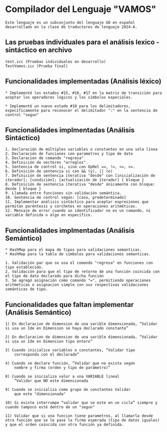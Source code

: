 # Compilador del Lenguaje "VAMOS"

    Este lenguaje es un subconjunto del lenguaje GO en español desarrollado en la clase de traductores de lenguaje 2024-A.

## Las pruebas individuales para el análisis lexico - sintáctico en archivo

    test.icc (Pruebas individuales en desarrollo)
    TestVamos.icc (Prueba final)

## Funcionalidades implementadas (Análisis léxico)

    * Implementé los estados #15, #16, #17 en la matriz de transición para aceptar los operadores lógicos y los símbolos especiales.

    * Implementé un nuevo estado #18 para los delimitadores, específicamente para reconocer el delimitador ":" en la sentencia de control "segun"

## Funcionalidades implmentadas (Análisis Sintáctico)

    1. Declaración de múltiples variables o constantes en una sola línea
    2. Declaración de funciones con parametros y tipo de dato
    3. Declaracion de comando "regresa"
    4. Definición de vectores "arreglos".
    5. Sentencia de control si, sino con OpRel ==, !=, <=, >=. 
    6. Definición de sentencia si con && (y), || (o)
    7. Definición de sentencia iterativa "desde" con [inicialización de iterador]; [condición]; [actualización de iterador] { bloque }   
    8. Definición de sentencia iterativa "desde" únicamente con bloque: desde { bloque }
    9. Llamada entre funciones sin validación semántica.
    10. Sentencia de control según: [caso, predeterminado] 
    11. Implementar análisis sintáctico para aceptar expresiones que permitan paréntesis y corchetes en operaciones aritméticas.
    12. Mensaje de error cuando un identificador no es un comando, ni variable definida o algo en específico.

## Funcionalidades implmentadas (Análisis Semántico)

    * HashMap para el mapa de tipos para validaciones semanticas.
    * HashMap para la tabla de simbolos para validaciones semanticas.

    1. Validación par que se usa el comando "regresa" en funciones con tipo establecido.
    2. Validación para que el tipo de retorno de una función coincida con el tipo de dato declarado para dicha función
    3. Se agregó asignación como comando "=", permitiendo operaciones aritmeticas o asignacion simple con sus respectivas validaciones semánticas de tipo.
    
## Funcionalidades que faltan implementar (Análisis Semántico)

    1) En declaracion de dimension de una varible dimensionada, “Validar si usa un Ide en Dimension se haya declarado constante”

    2) En declaracion de dimension de una varible dimensionada, “Validar si usa un Ide en Dimension tipo entero”

    3) Cuando inicialice variables o constantes, “Validar tipo
        corresponda con el declarado”

    4) Cuando se declare función, “Validar que no exista según
        nombre y firma (orden y tipo de parámetro)”

    8) Cuando se inicializa valor a una VARIABLE lineal
        “Validar que NO este dimensionada

    9) Cuando se inicializa como grupo de constantes Validar
        que este "dimensionada"

    10) Si existe interrumpe “validar que se este en un ciclo” siempre y cuando tampoco esté dentro de un "segun"

    11) Validar que si una funcion tiene parametros, al llamarla desde otra función que se le pase la firma esperada (tipo de datos iguales) y que el orden coincida con otra función ya definida. 
